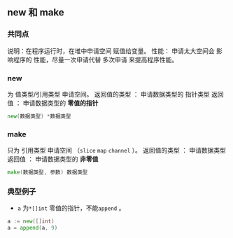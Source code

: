 ##  new 和 make
###   共同点
说明：在程序运行时，在堆中申请空间 赋值给变量。
性能： 申请太大空间会 影响程序的 性能，尽量一次申请代替 多次申请 来提高程序性能。

###   new
为 值类型/引用类型 申请空间。
返回值的类型 ： 申请数据类型的 指针类型
返回值       ： 申请数据类型的 **零值的指针**
```go
new(数据类型) *数据类型
```


###   make
只为 引用类型 申请空间 （`slice` `map` `channel` ）。
返回值的类型 ： 申请数据类型
返回值       ： 申请数据类型的 **非零值**
```go
make(数据类型, 参数) 数据类型
```

###   典型例子
* `a` 为`*[]int` 零值的指针，不能`append` 。
```go
a := new([]int)
a = append(a, 9)
```

